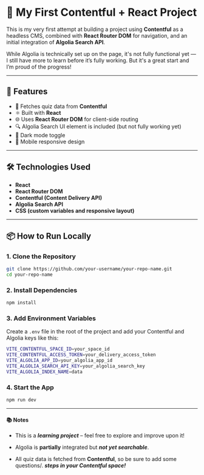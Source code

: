 # 🌱 My First Contentful + React Project

This is my very first attempt at building a project using **Contentful** as a headless CMS, combined with **React Router DOM** for navigation, and an initial integration of **Algolia Search API**.

While Algolia is technically set up on the page, it's not fully functional yet — I still have more to learn before it’s fully working. But it's a great start and I’m proud of the progress!

---

## 🚀 Features

- 🧠 Fetches quiz data from **Contentful**
- ⚛️ Built with **React**
- 🌐 Uses **React Router DOM** for client-side routing
- 🔍 Algolia Search UI element is included (but not fully working yet)
- 🎨 Dark mode toggle
- 📱 Mobile responsive design

---

## 🛠️ Technologies Used

- **React**
- **React Router DOM**
- **Contentful (Content Delivery API)**
- **Algolia Search API**
- **CSS (custom variables and responsive layout)**

---

## 📦 How to Run Locally

### 1. Clone the Repository

```bash
git clone https://github.com/your-username/your-repo-name.git
cd your-repo-name
```
### 2. Install Dependencies
```bash
npm install
```
### 3. Add Environment Variables
Create a `.env` file in the root of the project and add your Contentful and Algolia keys like this:
```bash
VITE_CONTENTFUL_SPACE_ID=your_space_id
VITE_CONTENTFUL_ACCESS_TOKEN=your_delivery_access_token
VITE_ALGOLIA_APP_ID=your_algolia_app_id
VITE_ALGOLIA_SEARCH_API_KEY=your_algolia_search_key
VITE_ALGOLIA_INDEX_NAME=data
```
### 4. Start the App
```bash
npm run dev
```
---
#### 📚 Notes
* This is a **_learning project_** – feel free to explore and improve upon it!

* Algolia is **partially** integrated but **_not yet searchable_**. 

* All quiz data is fetched from **Contentful**, so be sure to add some questions/. **_steps in your Contentful space!_**
